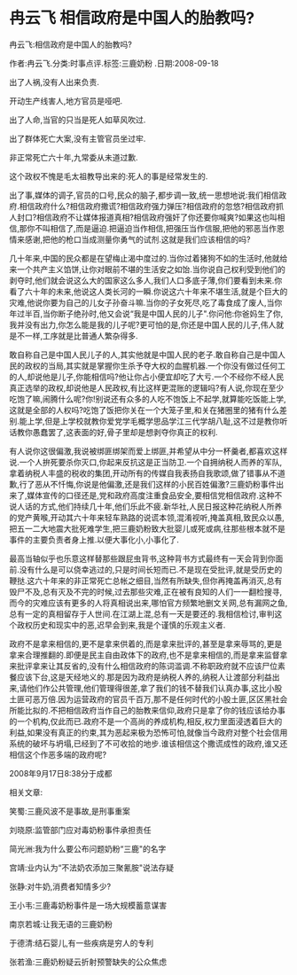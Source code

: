 # 冉云飞  相信政府是中国人的胎教吗?    
    
冉云飞:相信政府是中国人的胎教吗?    
作者:冉云飞.分类:时事点评.标签:三鹿奶粉 .日期:2008-09-18    
出了人祸,没有人出来负责.    
开动生产线害人,地方官员是哑吧.    
出了人命,当官的只当是死人如草风吹过.    
出了群体死亡大案,没有主管官员坐过牢.    
非正常死亡六十年,九常委从未道过歉.    
这个政权不愧是毛太祖教导出来的:死人的事是经常发生的.    
出了事,媒体的调子,官员的口号,民众的脑子,都步调一致,统一思想地说:我们相信政府.相信政府什么?相信政府撒谎?相信政府强力弹压?相信政府的忽悠?相信政府抓人封口?相信政府不让媒体报道真相?相信政府强奸了你还要你喊爽?如果这也叫相信,那你不叫相信了,而是逼迫.把逼迫当作相信,把强压当作信服,把他的邪恶当作恩情来感谢,把他的枪口当成测量你勇气的试剂.这就是我们应该相信的吗?    
几十年来,中国的民众都是在望梅止渴中度过的.当你过着猪狗不如的生活时,他就给来一个共产主义馅饼,让你对眼前不堪的生活安之如饴.当你说自己权利受到他们的剥夺时,他们就会说这么大的国家这么多人,我们人口多底子薄,你们要看到未来.你看了六十年的未来,他说这人类长河的一瞬.你说这六十年来不堪生活,就是个巨大的灾难,他说你要为自己的儿女子孙奋斗嘛.当你的子女死尽,吃了毒食成了废人,当你年过半百,当你断子绝孙时,他又会说“我是中国人民的儿子".你问他:你爸妈生了你,我并没有出力,你怎么能是我的儿子呢?更可怕的是,你还是中国人民的儿子,伟人就是不一样,工序就是比普通人繁杂得多.    
敢自称自己是中国人民儿子的人,其实他就是中国人民的老子.敢自称自己是中国人民的政权的当局,其实就是掌握你生杀予夺大权的血腥机器.一个你没有做过任何工的人,却说他是儿子,你能相信吗?他让你占小便宜却吃了大亏.一个不经你不经人民真正选举的政权,却说他是人民政权,有比这样更混账的逻辑吗?有人说,你现在至少吃饱了嘛,闹腾什么呢?你!别说还有众多的人吃不饱饭上不起学,就算能吃饭能上学,这就是全部的人权吗?吃饱了饭把你关在一个大笼子里,和关在猪圈里的猪有什么差别.能上学,但是上学校就教你爱党学毛概学思品学江三代学胡八耻,这不过是教你听话教你愚蠢罢了,这表面的好,骨子里却是想剥夺你真正的权利.    
有人说你这很偏激,我说被绑匪绑架而爱上绑匪,并希望从中分一杯羹者,都喜欢这样说.一个人拚死要杀你灭口,你起来反抗这是正当防卫.一个自拥纳税人而养的军队,拿着纳税人丰盛的税收的集团,开动所有的传媒自我表扬自我歌颂,做了错事从不道歉,行了恶从不忏悔,你说是他偏激,还是我们这样的小民百姓偏激?三鹿奶粉事件出来了,媒体宣传的口径还是,党和政府高度注重食品安全,要相信党相信政府.这种不说人话的方式,他们持续几十年,他们乐此不疲.新华社,人民日报这种花纳税人所养的党产黄喉,开动其六十年来轻车熟路的说谎本领,混淆视听,掩盖真相,致民众以愚,把五一二大地震大批死难学生,把三鹿奶粉致大批婴儿或死或病,往那些根本就不是事件的主要负责者身上推.以便大事化小,小事化了.    
最高当轴似乎也乐意这样替那些跟屁虫背书,这种背书方式最终有一天会背到你面前.没有什么是可以侥幸逃过的,只是时间长短而已.不是现在受批评,就是受历史的鞭挞.这六十年来的非正常死亡总帐之细目,当然有所缺失,但你再掩盖再消灭,总有毁尸不及,总有灭及不完的时候,过去那些灾难,正在被有良知的人们一一翻检搜寻,而今的灾难应该有更多的人将真相说出来,哪怕官方频繁地删文关网,总有漏网之鱼,总有一定的真相留存于人世间.在江湖上混,总有一天是要还的.我相信检讨,审判这个政权历史和现实中的恶,迟早会到来,我是个谨慎的乐观主义者.    
政府不是拿来相信的,更不是拿来供着的,而是拿来批评的,甚至是拿来辱骂的,更是拿来合理推翻的.即便是民主自由政体下的政府,也不是拿来相信的,而是拿来监督拿来批评拿来让其反省的,没有什么相信政府的陈词滥调.不称职政府就不应该尸位素餐应该下台,这是天经地义的.那是因为政府是纳税人养的,纳税人让渡部分利益出来,请他们作公共管理,他们管理得很差,拿了我们的钱不替我们认真办事,这比小股土匪可恶万倍.因为运营政府的官员千百万,那不是任何时代的小股土匪,区区黑社会所能比拟的.不把相信政府当作自己的胎教来信仰,政府只是拿了你的钱应该给办事的一个机构,仅此而已.政府不是一个高尚的养成机构,相反,权力里面浸透着巨大的利益,如果没有真正的约束,其为恶起来极为恐怖可怕,就像当今政府对整个社会信用系统的破坏与坍塌,已经到了不可收拾的地步.谁该相信这个撒谎成性的政府,谁又还相信这个作恶多端的政府呢?    
2008年9月17日8:38分于成都    
    
相关文章:    
笑蜀:三鹿风波不是事故,是刑事重案    
刘晓原:监管部门应对毒奶粉事件承担责任    
简光洲:我为什么要公布问题奶粉“三鹿"的名字    
宫靖:业内认为“不法奶农添加三聚氰胺"说法存疑    
张静:对牛奶,消费者知情多少?    
王小韦:三鹿毒奶粉事件是一场大规模蓄意谋害    
南京若城:让我无语的三鹿奶粉    
于德清:结石婴儿,有一些疾病是穷人的专利    
张若渔:三鹿奶粉疑云折射预警缺失的公众焦虑
